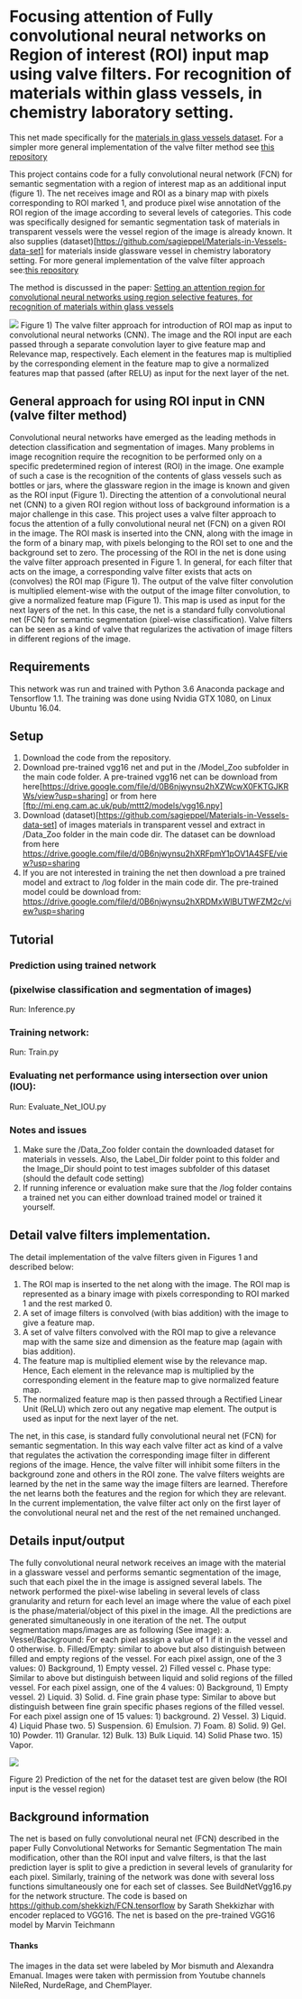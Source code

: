 # Focusing attention of Fully convolutional neural networks on Region of interest (ROI) input map using valve filters. For recognition of materials within glass vessels, in chemistry laboratory setting.
This net made specifically for the [materials in glass vessels dataset](https://github.com/sagieppel/Materials-in-Vessels-data-set). For a simpler more general implementation of the valve filter method see [this repository](https://github.com/sagieppel/Focusing-attention-of-Fully-convolutional-neural-networks-on-Region-of-interest-ROI-input-map-)


This project contains code for a fully convolutional neural network (FCN) for semantic segmentation with a region of interest map as an additional input (figure 1). The net receives image and ROI as a binary map with pixels corresponding to ROI marked 1, and produce pixel wise annotation of the ROI region of the image according to several levels of categories.  This code was specifically designed for semantic segmentation task of materials in transparent vessels were the vessel region of the image is already known. It also supplies (dataset)[https://github.com/sagieppel/Materials-in-Vessels-data-set] for materials inside glassware vessel in chemistry laboratory setting. For more general implementation of the valve filter approach see:[this repository](https://github.com/sagieppel/Focusing-attention-of-Fully-convolutional-neural-networks-on-Region-of-interest-ROI-input-map-)

The method is discussed in the paper: [Setting an attention region for convolutional neural networks using region selective features, for recognition of materials within glass vessels](https://arxiv.org/abs/1708.08711)

![](/Figure1.png)
Figure 1) The valve filter approach for introduction of ROI map as input to convolutional neural networks (CNN). The image and the ROI input are each passed through a separate convolution layer to give feature map and Relevance map, respectively. Each element in the features map is multiplied by the corresponding element in the feature map to give a normalized features map that passed (after RELU) as input for the next layer of the net.

## General approach for using ROI input in  CNN (valve filter method)
Convolutional neural networks have emerged as the leading methods in detection classification and segmentation of images. Many problems in image recognition require the recognition to be performed only on a specific predetermined region of interest (ROI) in the image. One example of such a case is the recognition of the contents of glass vessels such as bottles or jars, where the glassware region in the image is known and given as the ROI input (Figure 1). Directing the attention of a convolutional neural net (CNN) to a given ROI region without loss of background information is a major challenge in this case. This project uses a valve filter approach to focus the attention of a fully convolutional neural net (FCN) on a given ROI in the image. The ROI mask is inserted into the CNN, along with the image in the form of a binary map, with pixels belonging to the ROI set to one and the background set to zero. The processing of the ROI in the net is done using the valve filter approach presented in Figure 1. In general, for each filter that acts on the image, a corresponding valve filter exists that acts on (convolves) the ROI map (Figure 1). The output of the valve filter convolution is multiplied element-wise with the output of the image filter convolution, to give a normalized feature map (Figure 1). This map is used as input for the next layers of the net. In this case, the net is a standard fully convolutional net (FCN) for semantic segmentation (pixel-wise classification). Valve filters can be seen as a kind of valve that regularizes the activation of image filters in different regions of the image.


## Requirements
This network was run and trained with Python 3.6  Anaconda package and Tensorflow 1.1. The training was done using Nvidia GTX 1080, on Linux Ubuntu 16.04.

## Setup
1) Download the code from the repository.
2) Download pre-trained vgg16 net and put in the /Model_Zoo subfolder in the main code folder. A pre-trained vgg16 net can be download from here[https://drive.google.com/file/d/0B6njwynsu2hXZWcwX0FKTGJKRWs/view?usp=sharing] or from here [ftp://mi.eng.cam.ac.uk/pub/mttt2/models/vgg16.npy]
3) Download (dataset)[https://github.com/sagieppel/Materials-in-Vessels-data-set] of images materials in transparent vessel and extract in /Data_Zoo folder in the main code dir. The dataset can be download from here https://drive.google.com/file/d/0B6njwynsu2hXRFpmY1pOV1A4SFE/view?usp=sharing
4) If you are not interested in training the net then download a pre trained model and extract to /log folder in the main code dir. The pre-trained model could be download from: https://drive.google.com/file/d/0B6njwynsu2hXRDMxWlBUTWFZM2c/view?usp=sharing


## Tutorial
### Prediction using trained network
### (pixelwise classification and segmentation of images)
Run: Inference.py

### Training network:
Run: Train.py

### Evaluating net performance using intersection over union (IOU):
Run: Evaluate_Net_IOU.py

### Notes and issues
1) Make sure the /Data_Zoo folder contain the downloaded dataset for materials in vessels. Also, the Label_Dir folder point to  this folder and the Image_Dir should point to test images subfolder of this dataset (should the default code setting) 
2) If running inference or evaluation make sure that the /log folder contains a trained net you can either download trained model or trained it yourself. 

## Detail valve filters implementation.
The detail  implementation of the valve filters  given in Figures 1 and described below:

1) The ROI map is inserted to the net along with the image. The ROI map is represented as a binary image with pixels corresponding to ROI marked 1 and the rest marked 0. 
2) A set of image filters is convolved (with bias addition) with the image to give a feature map. 
3) A set of valve filters convolved with the ROI map to give a relevance map with the same size and dimension as the feature map (again with bias addition).
4) The feature map is multiplied element wise by the relevance map. Hence,  Each element in the relevance map is multiplied by the corresponding element in the feature map to give normalized feature map. 
5) The normalized feature map is then passed through a Rectified Linear Unit (ReLU)  which zero out any negative map element. The output is used as input for the next layer of the net.  

The net, in this case, is standard fully convolutional neural net (FCN) for semantic segmentation.
In this way each valve filter act as kind of a valve that regulates the activation the corresponding image filter in different regions of the image. Hence, the valve filter will inhibit some filters in the background zone and others in the ROI zone. 
The valve filters weights are learned by the net in the same way the image filters are learned. Therefore the net learns both the features and the region for which they are relevant.   
In the current implementation, the valve filter act only on the first layer of the convolutional neural net and the rest of the net remained unchanged. 

## Details input/output

The fully convolutional neural network receives an image with the material in a glassware vessel and performs semantic segmentation of the image, such that each pixel the in the image is assigned several labels. The network performed the pixel-wise labeling in several levels of class granularity and return for each level an image where the value of each pixel is the phase/material/object of this pixel in the image. All the predictions are generated simultaneously in one iteration of the net. The output segmentation maps/images are as following (See image):
a. Vessel/Background: For each pixel assign a value of 1 if it in the vessel and 0 otherwise.
b. Filled/Empty: similar to above but also distinguish between filled and empty regions of the vessel. For each pixel assign, one of the 3 values: 0) Background, 1) Empty vessel. 2) Filled vessel
c. Phase type: Similar to above but distinguish between liquid and solid regions of the filled vessel. For each pixel assign, one of the 4 values: 0) Background, 1) Empty vessel. 2) Liquid. 3) Solid.
d. Fine grain phase type: Similar to above but distinguish between fine grain specific phases regions of the filled vessel. For each pixel assign one of 15 values: 1) background. 2) Vessel. 3) Liquid. 4) Liquid Phase two. 5) Suspension. 6) Emulsion. 7) Foam. 8) Solid. 9) Gel. 10) Powder. 11) Granular. 12) Bulk. 13) Bulk Liquid. 14) Solid Phase two. 15) Vapor.

![](/Figure2.jpg)

Figure 2) Prediction of the net for the dataset test are given below (the ROI input is the vessel region)

## Background information
The net is based on fully convolutional neural net (FCN) described in the paper Fully Convolutional Networks for Semantic Segmentation The main modification, other than the ROI input and valve filters, is that the last prediction layer is split to give a prediction in several levels of granularity for each pixel. Similarly, training of the network was done with several loss functions simultaneously one for each set of classes. See BuildNetVgg16.py for the network structure. The code is based on 
https://github.com/shekkizh/FCN.tensorflow by Sarath Shekkizhar with encoder replaced to VGG16. The net is based on the pre-trained VGG16 model by Marvin Teichmann

#### Thanks
The images in the data set were labeled by Mor bismuth and Alexandra Emanual. Images were taken with permission from Youtube channels NileRed, NurdeRage, and ChemPlayer. 

